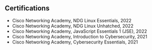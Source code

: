## Certifications

- Cisco Networking Academy, NDG Linux Essentials, 2022
- Cisco Networking Academy, NDG Linux Unhatched, 2022
- Cisco Networking Academy, JavaScript Essentials 1 (JSE), 2022
- Cisco Networking Academy, Introduction to Cybersecurity, 2021
- Cisco Networking Academy, Cybersecurity Essentials, 2021

